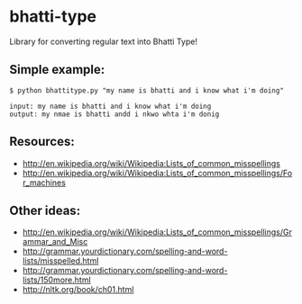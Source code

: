 bhatti-type
===========

Library for converting regular text into Bhatti Type!

Simple example:
---------------

    $ python bhattitype.py "my name is bhatti and i know what i'm doing"
    
    input: my name is bhatti and i know what i'm doing
    output: my nmae is bhatti andd i nkwo whta i'm donig

Resources:
----------
-   http://en.wikipedia.org/wiki/Wikipedia:Lists_of_common_misspellings
-   http://en.wikipedia.org/wiki/Wikipedia:Lists_of_common_misspellings/For_machines

Other ideas:
------------
-   http://en.wikipedia.org/wiki/Wikipedia:Lists_of_common_misspellings/Grammar_and_Misc
-   http://grammar.yourdictionary.com/spelling-and-word-lists/misspelled.html
-   http://grammar.yourdictionary.com/spelling-and-word-lists/150more.html
-   http://nltk.org/book/ch01.html